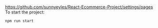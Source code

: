 https://github.com/sunnyeyles/React-Ecommerce-Project/settings/pages
To start the project:
```
npm run start
```
